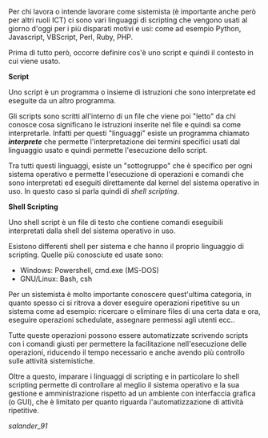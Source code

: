 
Per chi lavora o intende lavorare come sistemista (è importante anche però per altri ruoli ICT) ci sono vari linguaggi di scripting che vengono usati al giorno d'oggi per i più disparati motivi e usi: come ad esempio Python, Javascript, VBScript, Perl, Ruby, PHP.

Prima di tutto però, occorre definire cos'è uno script e quindi il contesto in cui viene usato.

**Script**

Uno script è un programma o insieme di istruzioni che sono interpretate ed eseguite da un altro programma.

Gli scripts sono scritti all'interno di un file che viene poi "letto" da chi conosce cosa significano le istruzioni inserite nel file e quindi sa come interpretarle. Infatti per questi "linguaggi" esiste un programma chiamato _**interprete**_ che permette l'interpretazione dei termini specifici usati dal linguaggio usato e quindi permette l'esecuzione dello script.

Tra tutti questi linguaggi, esiste un "sottogruppo" che è specifico per ogni sistema operativo e permette l'esecuzione di operazioni e comandi che sono interpretati ed eseguiti direttamente dal kernel del sistema operativo in uso. In questo caso si parla quindi di _shell scripting_.

**Shell Scripting**

Uno shell script è un file di testo che contiene comandi eseguibili interpretati dalla shell del sistema operativo in uso.

Esistono differenti shell per sistema e che hanno il proprio linguaggio di scripting. Quelle più conosciute ed usate sono:

-   Windows: Powershell, cmd.exe (MS-DOS)
-   GNU/Linux: Bash, csh


Per un sistemista è molto importante conoscere quest'ultima categoria, in quanto spesso ci si ritrova a dover eseguire operazioni ripetitive su un sistema come ad esempio: ricercare o eliminare files di una certa data e ora, eseguire operazioni schedulate, assegnare permessi agli utenti ecc..

Tutte queste operazioni possono essere automatizzate scrivendo scripts con i comandi giusti per permettere la facilitazione nell'esecuzione delle operazioni, riducendo il tempo necessario e anche avendo più controllo sulle attività sistemistiche.

Oltre a questo, imparare i linguaggi di scripting e in particolare lo shell scripting permette di controllare al meglio il sistema operativo e la sua gestione e amministrazione rispetto ad un ambiente con interfaccia grafica (o GUI), che è limitato per quanto riguarda l'automatizzazione di attività ripetitive.

*salander_91*